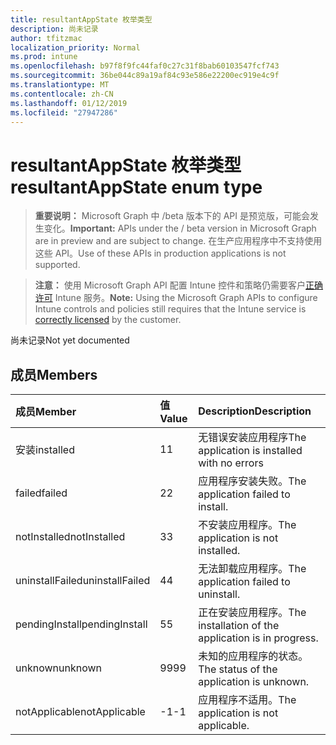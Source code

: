 ```yaml
---
title: resultantAppState 枚举类型
description: 尚未记录
author: tfitzmac
localization_priority: Normal
ms.prod: intune
ms.openlocfilehash: b97f8f9fc44faf0c27c31f8bab60103547fcf743
ms.sourcegitcommit: 36be044c89a19af84c93e586e22200ec919e4c9f
ms.translationtype: MT
ms.contentlocale: zh-CN
ms.lasthandoff: 01/12/2019
ms.locfileid: "27947286"
---
```

# <a name="resultantappstate-enum-type"></a><span data-ttu-id="c3a85-103">resultantAppState 枚举类型</span><span class="sxs-lookup"><span data-stu-id="c3a85-103">resultantAppState enum type</span></span>

> <span data-ttu-id="c3a85-104">**重要说明：** Microsoft Graph 中 /beta 版本下的 API 是预览版，可能会发生变化。</span><span class="sxs-lookup"><span data-stu-id="c3a85-104">**Important:** APIs under the / beta version in Microsoft Graph are in preview and are subject to change.</span></span> <span data-ttu-id="c3a85-105">在生产应用程序中不支持使用这些 API。</span><span class="sxs-lookup"><span data-stu-id="c3a85-105">Use of these APIs in production applications is not supported.</span></span>

> <span data-ttu-id="c3a85-106">**注意：** 使用 Microsoft Graph API 配置 Intune 控件和策略仍需要客户[正确许可](https://go.microsoft.com/fwlink/?linkid=839381) Intune 服务。</span><span class="sxs-lookup"><span data-stu-id="c3a85-106">**Note:** Using the Microsoft Graph APIs to configure Intune controls and policies still requires that the Intune service is [correctly licensed](https://go.microsoft.com/fwlink/?linkid=839381) by the customer.</span></span>

<span data-ttu-id="c3a85-107">尚未记录</span><span class="sxs-lookup"><span data-stu-id="c3a85-107">Not yet documented</span></span>
## <a name="members"></a><span data-ttu-id="c3a85-108">成员</span><span class="sxs-lookup"><span data-stu-id="c3a85-108">Members</span></span>
|<span data-ttu-id="c3a85-109">成员</span><span class="sxs-lookup"><span data-stu-id="c3a85-109">Member</span></span>|<span data-ttu-id="c3a85-110">值</span><span class="sxs-lookup"><span data-stu-id="c3a85-110">Value</span></span>|<span data-ttu-id="c3a85-111">Description</span><span class="sxs-lookup"><span data-stu-id="c3a85-111">Description</span></span>|
|:---|:---|:---|
|<span data-ttu-id="c3a85-112">安装</span><span class="sxs-lookup"><span data-stu-id="c3a85-112">installed</span></span>|<span data-ttu-id="c3a85-113">1</span><span class="sxs-lookup"><span data-stu-id="c3a85-113">1</span></span>|<span data-ttu-id="c3a85-114">无错误安装应用程序</span><span class="sxs-lookup"><span data-stu-id="c3a85-114">The application is installed with no errors</span></span>|
|<span data-ttu-id="c3a85-115">failed</span><span class="sxs-lookup"><span data-stu-id="c3a85-115">failed</span></span>|<span data-ttu-id="c3a85-116">2</span><span class="sxs-lookup"><span data-stu-id="c3a85-116">2</span></span>|<span data-ttu-id="c3a85-117">应用程序安装失败。</span><span class="sxs-lookup"><span data-stu-id="c3a85-117">The application failed to install.</span></span>|
|<span data-ttu-id="c3a85-118">notInstalled</span><span class="sxs-lookup"><span data-stu-id="c3a85-118">notInstalled</span></span>|<span data-ttu-id="c3a85-119">3</span><span class="sxs-lookup"><span data-stu-id="c3a85-119">3</span></span>|<span data-ttu-id="c3a85-120">不安装应用程序。</span><span class="sxs-lookup"><span data-stu-id="c3a85-120">The application is not installed.</span></span>|
|<span data-ttu-id="c3a85-121">uninstallFailed</span><span class="sxs-lookup"><span data-stu-id="c3a85-121">uninstallFailed</span></span>|<span data-ttu-id="c3a85-122">4</span><span class="sxs-lookup"><span data-stu-id="c3a85-122">4</span></span>|<span data-ttu-id="c3a85-123">无法卸载应用程序。</span><span class="sxs-lookup"><span data-stu-id="c3a85-123">The application failed to uninstall.</span></span>|
|<span data-ttu-id="c3a85-124">pendingInstall</span><span class="sxs-lookup"><span data-stu-id="c3a85-124">pendingInstall</span></span>|<span data-ttu-id="c3a85-125">5</span><span class="sxs-lookup"><span data-stu-id="c3a85-125">5</span></span>|<span data-ttu-id="c3a85-126">正在安装应用程序。</span><span class="sxs-lookup"><span data-stu-id="c3a85-126">The installation of the application is in progress.</span></span>|
|<span data-ttu-id="c3a85-127">unknown</span><span class="sxs-lookup"><span data-stu-id="c3a85-127">unknown</span></span>|<span data-ttu-id="c3a85-128">99</span><span class="sxs-lookup"><span data-stu-id="c3a85-128">99</span></span>|<span data-ttu-id="c3a85-129">未知的应用程序的状态。</span><span class="sxs-lookup"><span data-stu-id="c3a85-129">The status of the application is unknown.</span></span>|
|<span data-ttu-id="c3a85-130">notApplicable</span><span class="sxs-lookup"><span data-stu-id="c3a85-130">notApplicable</span></span>|<span data-ttu-id="c3a85-131">-1</span><span class="sxs-lookup"><span data-stu-id="c3a85-131">-1</span></span>|<span data-ttu-id="c3a85-132">应用程序不适用。</span><span class="sxs-lookup"><span data-stu-id="c3a85-132">The application is not applicable.</span></span>|





